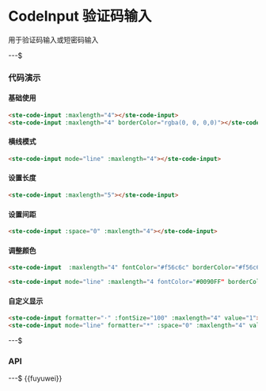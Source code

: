 # CodeInput 验证码输入

用于验证码输入或短密码输入

---$

### 代码演示

#### 基础使用

```html
<ste-code-input :maxlength="4"></ste-code-input>
<ste-code-input :maxlength="4" borderColor="rgba(0, 0, 0,0)"></ste-code-input>
```

#### 横线模式

```html
<ste-code-input mode="line" :maxlength="4"></ste-code-input>
```

#### 设置长度

```html
<ste-code-input :maxlength="5"></ste-code-input>
```

#### 设置间距

```html
<ste-code-input :space="0" :maxlength="4"></ste-code-input>
```

#### 调整颜色

```html
<ste-code-input  :maxlength="4" fontColor="#f56c6c" borderColor="#f56c6c"></ste-code-input>

<ste-code-input mode="line" :maxlength="4 fontColor="#0090FF" borderColor="#0090FF"></ste-code-input>
```

#### 自定义显示

```html
<ste-code-input formatter="·" :fontSize="100" :maxlength="4" value="1"></ste-code-input>
<ste-code-input mode="line" formatter="*" :space="0" :maxlength="4" value="12"></ste-code-input>
```

---$

### API

<!-- props -->

---$
{{fuyuwei}}
